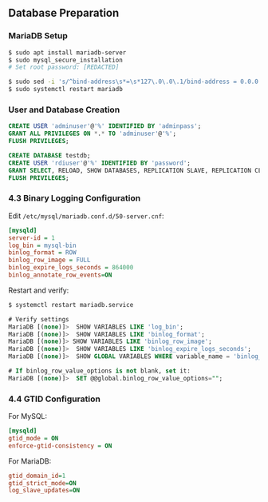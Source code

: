 ## Database Preparation

### MariaDB Setup

```bash
$ sudo apt install mariadb-server
$ sudo mysql_secure_installation
# Set root password: [REDACTED]

$ sudo sed -i 's/^bind-address\s*=\s*127\.0\.0\.1/bind-address = 0.0.0.0/' /etc/mysql/mariadb.conf.d/50-server.cnf
$ sudo systemctl restart mariadb
```

### User and Database Creation

```sql
CREATE USER 'adminuser'@'%' IDENTIFIED BY 'adminpass';
GRANT ALL PRIVILEGES ON *.* TO 'adminuser'@'%';
FLUSH PRIVILEGES;

CREATE DATABASE testdb;
CREATE USER 'rdiuser'@'%' IDENTIFIED BY 'password';
GRANT SELECT, RELOAD, SHOW DATABASES, REPLICATION SLAVE, REPLICATION CLIENT ON *.* TO 'rdiuser' IDENTIFIED BY 'password';
FLUSH PRIVILEGES;
```

### 4.3 Binary Logging Configuration

Edit `/etc/mysql/mariadb.conf.d/50-server.cnf`:

```ini
[mysqld]
server-id = 1
log_bin = mysql-bin
binlog_format = ROW
binlog_row_image = FULL
binlog_expire_logs_seconds = 864000
binlog_annotate_row_events=ON
```

Restart and verify:

```bash
$ systemctl restart mariadb.service
```
```sql
# Verify settings
MariaDB [(none)]>  SHOW VARIABLES LIKE 'log_bin';
MariaDB [(none)]>  SHOW VARIABLES LIKE 'binlog_format';
MariaDB [(none)]> SHOW VARIABLES LIKE 'binlog_row_image';
MariaDB [(none)]>  SHOW VARIABLES LIKE 'binlog_expire_logs_seconds';
MariaDB [(none)]>  SHOW GLOBAL VARIABLES WHERE variable_name = 'binlog_row_value_options';

# If binlog_row_value_options is not blank, set it:
MariaDB [(none)]>  SET @@global.binlog_row_value_options="";
```

### 4.4 GTID Configuration

For MySQL:
```ini
[mysqld]
gtid_mode = ON
enforce-gtid-consistency = ON
```

For MariaDB:
```ini
gtid_domain_id=1
gtid_strict_mode=ON
log_slave_updates=ON
```